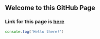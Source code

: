 ## Welcome to this GitHub Page
### Link for this page is [here](https://mirceapop89.github.io/hello-github-pages/)

```javascript
console.log('Hello there!')
```
